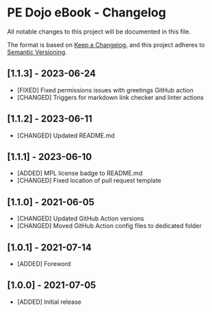 # PE Dojo eBook - Changelog

All notable changes to this project will be documented in this file.

The format is based on [Keep a Changelog](https://keepachangelog.com/en/1.0.0/),
and this project adheres to [Semantic Versioning](https://semver.org/spec/v2.0.0.html).

## [1.1.3] - 2023-06-24

- [FIXED] Fixed permissions issues with greetings GitHub action
- [CHANGED] Triggers for markdown link checker and linter actions

## [1.1.2] - 2023-06-11

- [CHANGED] Updated README.md

## [1.1.1] - 2023-06-10

- [ADDED] MPL license badge to README.md
- [CHANGED] Fixed location of pull request template

## [1.1.0] - 2021-06-05

- [CHANGED] Updated GitHub Action versions
- [CHANGED] Moved GitHub Action config files to dedicated folder

## [1.0.1] - 2021-07-14

- [ADDED] Foreword

## [1.0.0] - 2021-07-05

- [ADDED] Initial release
